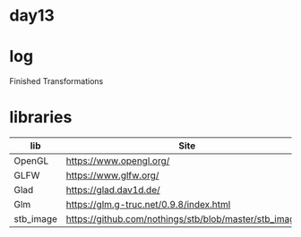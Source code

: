 # day13


# log
Finished Transformations 


# libraries
| lib | Site |
| ------ | ------ |
| OpenGL | https://www.opengl.org/ |
| GLFW | https://www.glfw.org/|
| Glad | https://glad.dav1d.de/ |
| Glm | https://glm.g-truc.net/0.9.8/index.html |
| stb_image | https://github.com/nothings/stb/blob/master/stb_image.h |


